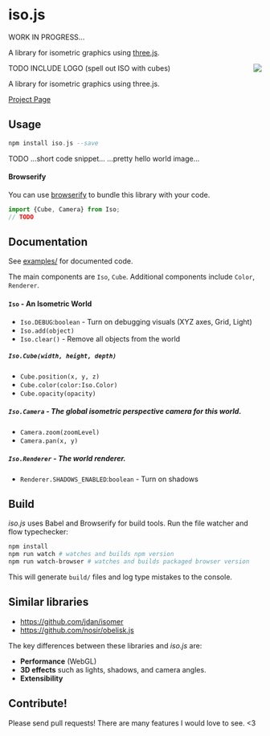 # iso.js

WORK IN PROGRESS...

A library for isometric graphics using [three.js](https://github.com/mrdoob/three.js/).

TODO INCLUDE LOGO (spell out ISO with cubes)
<img align="right" src="doc/subpagelist.png">

A library for isometric graphics using three.js.

[Project Page](https://grant.github.io/iso.js)

## Usage

```hs
npm install iso.js --save
```

TODO
...short code snippet...
...pretty hello world image...

#### Browserify

You can use [browserify](http://browserify.org/) to bundle this library with your code.

```js
import {Cube, Camera} from Iso;
// TODO
```

## Documentation

See [examples/](examples/) for documented code.

The main components are `Iso`, `Cube`. Additional components include `Color`, `Renderer`.

#### `Iso` - An Isometric World
- `Iso.DEBUG`:`boolean` - Turn on debugging visuals (XYZ axes, Grid, Light)
- `Iso.add(object)`
- `Iso.clear()` - Remove all objects from the world

##### `Iso.Cube(width, height, depth)`
- `Cube.position(x, y, z)`
- `Cube.color(color:Iso.Color)`
- `Cube.opacity(opacity)`

##### `Iso.Camera` - The global isometric perspective camera for this world.
- `Camera.zoom(zoomLevel)`
- `Camera.pan(x, y)`

##### `Iso.Renderer` - The world renderer.
- `Renderer.SHADOWS_ENABLED`:`boolean` - Turn on shadows

## Build

*iso.js* uses Babel and Browserify for build tools. Run the file watcher and flow typechecker:

```sh
npm install
npm run watch # watches and builds npm version
npm run watch-browser # watches and builds packaged browser version
```

This will generate `build/` files and log type mistakes to the console.

## Similar libraries
- https://github.com/jdan/isomer
- https://github.com/nosir/obelisk.js

The key differences between these libraries and *iso.js* are:
- **Performance** (WebGL)
- **3D effects** such as lights, shadows, and camera angles.
- **Extensibility**

## Contribute!

Please send pull requests! There are many features I would love to see. <3
